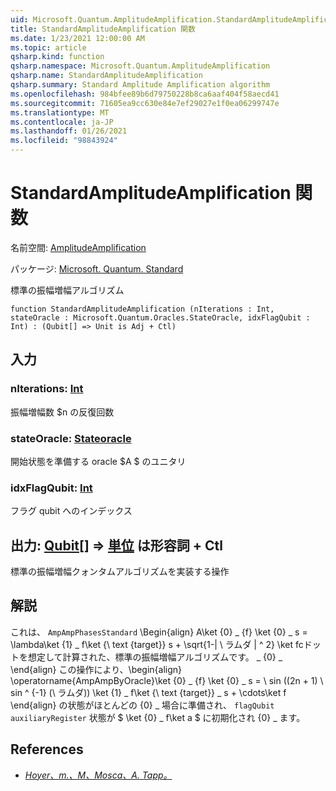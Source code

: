 ```yaml
---
uid: Microsoft.Quantum.AmplitudeAmplification.StandardAmplitudeAmplification
title: StandardAmplitudeAmplification 関数
ms.date: 1/23/2021 12:00:00 AM
ms.topic: article
qsharp.kind: function
qsharp.namespace: Microsoft.Quantum.AmplitudeAmplification
qsharp.name: StandardAmplitudeAmplification
qsharp.summary: Standard Amplitude Amplification algorithm
ms.openlocfilehash: 984bfee89b6d79750228b8ca6aaf404f58aecd41
ms.sourcegitcommit: 71605ea9cc630e84e7ef29027e1f0ea06299747e
ms.translationtype: MT
ms.contentlocale: ja-JP
ms.lasthandoff: 01/26/2021
ms.locfileid: "98843924"
---
```

# <a name="standardamplitudeamplification-function"></a>StandardAmplitudeAmplification 関数

名前空間: [AmplitudeAmplification](xref:Microsoft.Quantum.AmplitudeAmplification)

パッケージ: [Microsoft. Quantum. Standard](https://nuget.org/packages/Microsoft.Quantum.Standard)


標準の振幅増幅アルゴリズム

```qsharp
function StandardAmplitudeAmplification (nIterations : Int, stateOracle : Microsoft.Quantum.Oracles.StateOracle, idxFlagQubit : Int) : (Qubit[] => Unit is Adj + Ctl)
```


## <a name="input"></a>入力

### <a name="niterations--int"></a>nIterations: [Int](xref:microsoft.quantum.lang-ref.int)

振幅増幅数 $n の反復回数


### <a name="stateoracle--stateoracle"></a>stateOracle: [Stateoracle](xref:Microsoft.Quantum.Oracles.StateOracle)

開始状態を準備する oracle $A $ のユニタリ


### <a name="idxflagqubit--int"></a>idxFlagQubit: [Int](xref:microsoft.quantum.lang-ref.int)

フラグ qubit へのインデックス



## <a name="output--qubit--unit--is-adj--ctl"></a>出力: [Qubit](xref:microsoft.quantum.lang-ref.qubit)[] => [単位](xref:microsoft.quantum.lang-ref.unit)  は形容詞 + Ctl

標準の振幅増幅クォンタムアルゴリズムを実装する操作

## <a name="remarks"></a>解説

これは、 `AmpAmpPhasesStandard` \Begin{align} A\ket {0} \_ {f} \ket {0} \_ s = \lambda\ket {1} \_ f\ket {\ text {target}} s + \sqrt{1-| \ ラムダ | ^ 2} \ket fcドットを想定して計算された、標準の振幅増幅アルゴリズムです。 \_ {0} \_ \end{align} この操作により、\begin{align} \operatorname{AmpAmpByOracle}\ket {0} \_ {f} \ket {0} \_ s = \ sin ((2n + 1) \ sin ^ {-1} (\ ラムダ)) \ket {1} \_ f\ket {\ text {target}} \_ s + \cdots\ket f \end{align} の状態がほとんどの {0} \_ 場合に準備され、 `flagQubit` `auxiliaryRegister` 状態が $ \ket {0} \_ f\ket a $ に初期化され {0} \_ ます。

## <a name="references"></a>References

- [*Hoyer、m.、M、Mosca、A. Tapp。*](https://arxiv.org/abs/quant-ph/0005055)